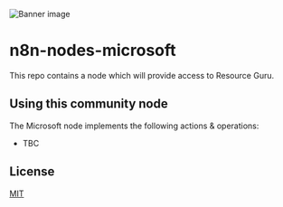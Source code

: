 ![Banner image](https://user-images.githubusercontent.com/10284570/173569848-c624317f-42b1-45a6-ab09-f0ea3c247648.png)

# n8n-nodes-microsoft

This repo contains a node which will provide access to Resource Guru.

## Using this community node

The Microsoft node implements the following actions &amp; operations:

- TBC

## License

[MIT](https://github.com/itlocker/n8n-microsoft/blob/master/LICENSE.md)
